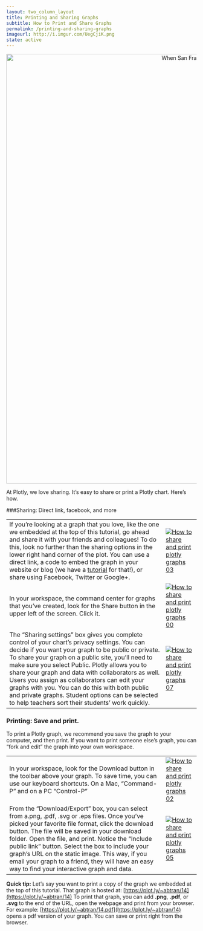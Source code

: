 ```yaml
---
layout: two_column_layout
title: Printing and Sharing Graphs
subtitle: How to Print and Share Graphs
permalink: /printing-and-sharing-graphs
imageurl: http://i.imgur.com/UegCjiK.png
state: active
---
```


<div>
    <a href="https://plot.ly/~abtran/14/" target="_blank" title="When San Francisco Meetup Groups were formed" style="display: block; text-align: center;"><img src="https://plot.ly/~abtran/14.png" alt="When San Francisco Meetup Groups were formed" style="max-width: 100%;width: 1137px;"  width="1137" onerror="this.onerror=null;this.src='https://plot.ly/404.png';" /></a>
    <script data-plotly="abtran:14" src="https://plot.ly/embed.js" async></script>
</div>

At Plotly, we love sharing. It’s easy to share or print a Plotly chart. Here’s how.

###Sharing: Direct link, facebook, and more

<table>
<tbody>
<tr>
<td>If you’re looking at a graph that you love, like the one we embedded at the top of this tutorial, go ahead and share it with your friends and colleagues! To do this, look no further than the sharing options in the lower right hand corner of the plot. You can use a direct link, a code to embed the graph in your website or blog (we have a <a href="https://plot.ly/embed/">tutorial</a> for that!), or share using Facebook, Twitter or Google+.</td>
<td><a href="https://plot.ly/static/learn/images/web_app_tutorials/how-to-share-and-print-plotly-graphs/image03.png" data-lightbox="image03">
<img src="https://plot.ly/static/learn/images/web_app_tutorials/how-to-share-and-print-plotly-graphs/image03.png" alt="How to share and print plotly graphs 03" />
</a></td>
</tr>
<tr>
<td>In your workspace, the command center for graphs that you’ve created, look for the Share button in the upper left of the screen. Click it.</td>
<td><a href="https://plot.ly/static/learn/images/web_app_tutorials/how-to-share-and-print-plotly-graphs/image00.png" data-lightbox="image00">
<img  src="https://plot.ly/static/learn/images/web_app_tutorials/how-to-share-and-print-plotly-graphs/image00.png" alt="How to share and print plotly graphs 00" />
</a></td>
</tr>
<tr>
<td>The “Sharing settings” box gives you complete control of your chart&#8217;s privacy settings. You can decide if you want your graph to be public or private. To share your graph on a public site, you’ll need to make sure you select Public. Plotly allows you to share your graph and data with collaborators as well. Users you assign as collaborators can edit your graphs with you. You can do this with both public and private graphs. Student options can be selected to help teachers sort their students’ work quickly.</td>
<td><a href="https://plot.ly/static/learn/images/web_app_tutorials/how-to-share-and-print-plotly-graphs/image07.png" data-lightbox="image07">
<img src="https://plot.ly/static/learn/images/web_app_tutorials/how-to-share-and-print-plotly-graphs/image07.png" alt="How to share and print plotly graphs 07" />
</a></td>
</tr>
</tbody>
</table>

### Printing: Save and print.

To print a Plotly graph, we recommend you save the graph to your computer, and then print. If you want to print someone else’s graph, you can “fork and edit” the graph into your own workspace.
<table>
<tbody>
<tr>
<td>In your workspace, look for the Download button in the toolbar above your graph. To save time, you can use our keyboard shortcuts. On a Mac, “Command-P” and on a PC “Control-P”</td>
<td><a href="https://plot.ly/static/learn/images/web_app_tutorials/how-to-share-and-print-plotly-graphs/image02.png" data-lightbox="image02">
<img src="https://plot.ly/static/learn/images/web_app_tutorials/how-to-share-and-print-plotly-graphs/image02.png" alt="How to share and print plotly graphs 02" />
</a></td>
</tr>
<tr>
<td>From the “Download/Export” box, you can select from a.png, .pdf, .svg or .eps files. Once you’ve picked your favorite file format, click the download button. The file will be saved in your download folder. Open the file, and print. Notice the “Include public link” button. Select the box to include your graph&#8217;s URL on the static image. This way, if you email your graph to a friend, they will have an easy way to find your interactive graph and data.</td>
<td><a href="https://plot.ly/static/learn/images/web_app_tutorials/how-to-share-and-print-plotly-graphs/image05.png" data-lightbox="image05">
<img src="https://plot.ly/static/learn/images/web_app_tutorials/how-to-share-and-print-plotly-graphs/image05.png" alt="How to share and print plotly graphs 05" />
</a></td>
</tr>
</tbody>
</table>

**Quick tip:** Let’s say you want to print a copy of the graph we embedded at the top of this tutorial. That graph is hosted at: [https://plot.ly/~abtran/14](https://plot.ly/~abtran/14)
To print that graph, you can add **.png**, **.pdf**, or **.svg** to the end of the URL, open the webpage and print from your browser. For example: [https://plot.ly/~abtran/14.pdf](https://plot.ly/~abtran/14) opens a pdf version of your graph. You can save or print right from the browser.
